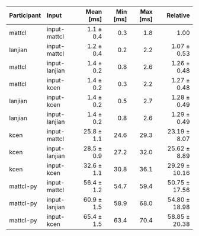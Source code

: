 | Participant | Input | Mean [ms] | Min [ms] | Max [ms] | Relative |
|:---|:---|---:|---:|---:|---:|
| mattcl | input-mattcl | 1.1 ± 0.4 | 0.3 | 1.8 | 1.00 |
| lanjian | input-mattcl | 1.2 ± 0.4 | 0.2 | 2.2 | 1.07 ± 0.53 |
| mattcl | input-lanjian | 1.4 ± 0.2 | 0.8 | 2.6 | 1.26 ± 0.48 |
| mattcl | input-kcen | 1.4 ± 0.2 | 0.3 | 2.2 | 1.27 ± 0.48 |
| lanjian | input-kcen | 1.4 ± 0.2 | 0.5 | 2.7 | 1.28 ± 0.49 |
| lanjian | input-lanjian | 1.4 ± 0.2 | 0.8 | 2.6 | 1.29 ± 0.49 |
| kcen | input-mattcl | 25.8 ± 1.1 | 24.6 | 29.3 | 23.19 ± 8.07 |
| kcen | input-lanjian | 28.5 ± 0.9 | 27.2 | 32.0 | 25.62 ± 8.89 |
| kcen | input-kcen | 32.6 ± 1.1 | 30.8 | 36.1 | 29.29 ± 10.16 |
| mattcl-py | input-mattcl | 56.4 ± 1.2 | 54.7 | 59.4 | 50.75 ± 17.56 |
| mattcl-py | input-lanjian | 60.9 ± 1.5 | 58.9 | 68.0 | 54.80 ± 18.98 |
| mattcl-py | input-kcen | 65.4 ± 1.5 | 63.4 | 70.4 | 58.85 ± 20.38 |
